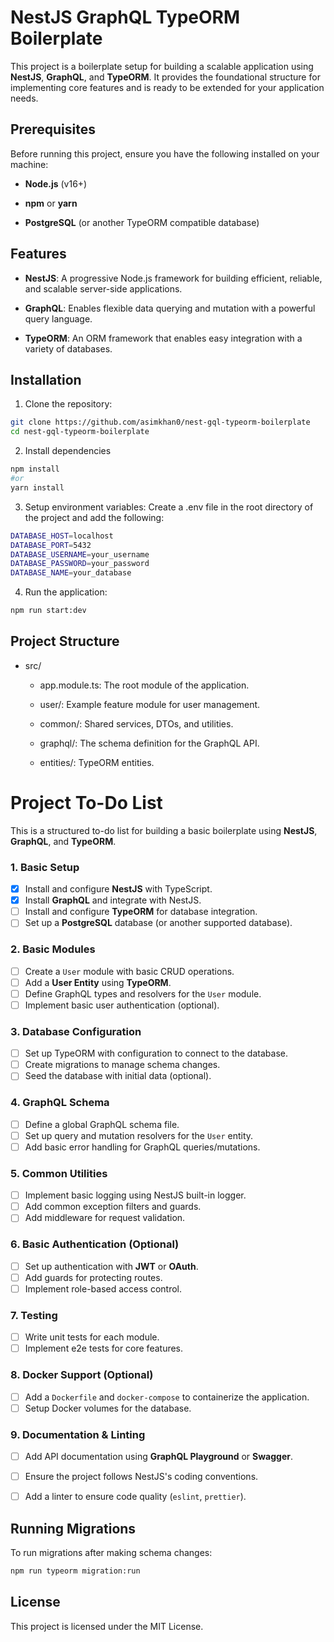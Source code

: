 NestJS GraphQL TypeORM Boilerplate
==================================

This project is a boilerplate setup for building a scalable application using **NestJS**, **GraphQL**, and **TypeORM**. It provides the foundational structure for implementing core features and is ready to be extended for your application needs.

Prerequisites
-------------

Before running this project, ensure you have the following installed on your machine:

*   **Node.js** (v16+)
    
*   **npm** or **yarn**
    
*   **PostgreSQL** (or another TypeORM compatible database)
    

Features
--------

*   **NestJS**: A progressive Node.js framework for building efficient, reliable, and scalable server-side applications.
    
*   **GraphQL**: Enables flexible data querying and mutation with a powerful query language.
    
*   **TypeORM**: An ORM framework that enables easy integration with a variety of databases.
    

Installation
------------

1.  Clone the repository:
```bash
git clone https://github.com/asimkhan0/nest-gql-typeorm-boilerplate
cd nest-gql-typeorm-boilerplate
```
    
2.  Install dependencies

```bash
npm install
#or
yarn install
```
3.  Setup environment variables: Create a .env file in the root directory of the project and add the following:

```bash
DATABASE_HOST=localhost
DATABASE_PORT=5432
DATABASE_USERNAME=your_username
DATABASE_PASSWORD=your_password
DATABASE_NAME=your_database
```
    
4. Run the application:

```bash
npm run start:dev
```    

Project Structure
-----------------

*   src/
    
    *   app.module.ts: The root module of the application.
        
    *   user/: Example feature module for user management.
        
    *   common/: Shared services, DTOs, and utilities.
        
    *   graphql/: The schema definition for the GraphQL API.
        
    *   entities/: TypeORM entities.
        

# Project To-Do List

This is a structured to-do list for building a basic boilerplate using **NestJS**, **GraphQL**, and **TypeORM**.

### 1. **Basic Setup**

- [x] Install and configure **NestJS** with TypeScript.
- [x] Install **GraphQL** and integrate with NestJS.
- [ ] Install and configure **TypeORM** for database integration.
- [ ] Set up a **PostgreSQL** database (or another supported database).

### 2. **Basic Modules**

- [ ] Create a `User` module with basic CRUD operations.
- [ ] Add a **User Entity** using **TypeORM**.
- [ ] Define GraphQL types and resolvers for the `User` module.
- [ ] Implement basic user authentication (optional).

### 3. **Database Configuration**

- [ ] Set up TypeORM with configuration to connect to the database.
- [ ] Create migrations to manage schema changes.
- [ ] Seed the database with initial data (optional).

### 4. **GraphQL Schema**

- [ ] Define a global GraphQL schema file.
- [ ] Set up query and mutation resolvers for the `User` entity.
- [ ] Add basic error handling for GraphQL queries/mutations.

### 5. **Common Utilities**

- [ ] Implement basic logging using NestJS built-in logger.
- [ ] Add common exception filters and guards.
- [ ] Add middleware for request validation.

### 6. **Basic Authentication (Optional)**

- [ ] Set up authentication with **JWT** or **OAuth**.
- [ ] Add guards for protecting routes.
- [ ] Implement role-based access control.

### 7. **Testing**

- [ ] Write unit tests for each module.
- [ ] Implement e2e tests for core features.

### 8. **Docker Support (Optional)**

- [ ] Add a `Dockerfile` and `docker-compose` to containerize the application.
- [ ] Setup Docker volumes for the database.

### 9. **Documentation & Linting**

- [ ] Add API documentation using **GraphQL Playground** or **Swagger**.
- [ ] Ensure the project follows NestJS's coding conventions.
- [ ] Add a linter to ensure code quality (`eslint`, `prettier`).

    

Running Migrations
------------------

To run migrations after making schema changes:

```bash
npm run typeorm migration:run
```

License
-------

This project is licensed under the MIT License.